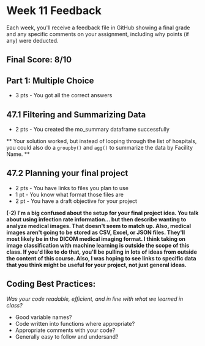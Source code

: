 # Week 11 Feedback
Each week, you'll receive a feedback file in GitHub showing a final grade and any specific comments on your assignment, including why points (if any) were deducted.



## Final Score: 8/10

## Part 1: Multiple Choice
* 3 pts - You got all the correct answers

## 47.1 Filtering and Summarizing Data
* 2 pts - You created the mo_summary dataframe successfully

** Your solution worked, but instead of looping through the list of hospitals, you could also do a `groupby()` and `agg()` to summarize the data by Facility Name. **

## 47.2 Planning your final project
* 2 pts - You have links to files you plan to use
* 1 pt - You know what format those files are
* 2 pt - You have a draft objective for your project

**(-2) I'm a big confused about the setup for your final project idea.  You talk about using infection rate information... but then describe wanting to analyze medical images.  That doesn't seem to match up.  Also, medical images aren't going to be stored as CSV, Excel, or JSON files.  They'll most likely be in the DICOM medical imaging format.  I think taking on image classification with machine learning is outside the scope of this class.  If you'd like to do that, you'll be pulling in lots of ideas from outside the content of this course. Also, I was hoping to see links to specific data that you think might be useful for your project, not just general ideas.**


## Coding Best Practices:
_Was your code readable, efficient, and in line with what we learned in class?_
* Good variable names?
* Code written into functions where appropriate?
* Appropriate comments with your code?
* Generally easy to follow and undersand?
